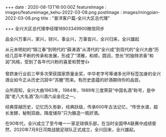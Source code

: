 +++
date : 2020-08-13T16:00:00Z
featureImage : images/featureimage_kehu-2022-03-08.png
postImage : images/mingpian-2022-03-08.png
title : "普洋客户篇-全兴大区总代理"

+++
全兴大区总代理李经理18903349900微信同步

品全兴万事兴，家兴，财兴，事业兴，万事皆兴，全兴归来，全兴雄起

从元末明初的“锦江春”到明代的“薛涛酒”从清代的“全兴成”到现代的“全兴大曲”历经几百年不断的传承和发展，形成了“清雅，和顺，圆润，悠长”的独特浓香“和润”风格，受到了各年代兴粉的喜爱和赞誉👍

曾跻身行业前三甲多次荣获国家质量金奖，中华老字号等诸多光环标签加身的全兴酒业如今正从历史沉寂中“苏醒”而来。有历史底蕴的好酒期待你的品尝。

众所周知，全兴大曲1963年，1984年，1989年三度荣获“中国名酒”称号，是中国“老八大名酒”及川酒六朵金花之一。

经典穿越历史，记忆历久弥新，经典跃级，传承600年古法记忆，“传世水谱，超长发酵，秘制双曲，降度储存”只为酿造一瓶好酒。

在90年代，全兴成立了至今唯一一家足球俱乐部，在当时全国甲A联赛中成绩斐然，2020年7月8日河南战狼足球队正式成立，全兴回来，全兴雄起。